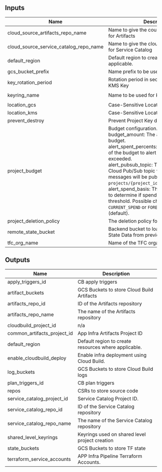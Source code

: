 <!-- BEGINNING OF PRE-COMMIT-TERRAFORM DOCS HOOK -->
## Inputs

| Name | Description | Type | Default | Required |
|------|-------------|------|---------|:--------:|
| cloud\_source\_artifacts\_repo\_name | Name to give the could source repository for Artifacts | `string` | n/a | yes |
| cloud\_source\_service\_catalog\_repo\_name | Name to give the cloud source repository for Service Catalog | `string` | n/a | yes |
| default\_region | Default region to create resources where applicable. | `string` | `"us-central1"` | no |
| gcs\_bucket\_prefix | Name prefix to be used for GCS Bucket | `string` | `"bkt"` | no |
| key\_rotation\_period | Rotation period in seconds to be used for KMS Key | `string` | `"7776000s"` | no |
| keyring\_name | Name to be used for KMS Keyring | `string` | `"sample-keyring"` | no |
| location\_gcs | Case-Sensitive Location for GCS Bucket | `string` | `"US"` | no |
| location\_kms | Case-Sensitive Location for KMS Keyring | `string` | `"us"` | no |
| prevent\_destroy | Prevent Project Key destruction. | `bool` | `true` | no |
| project\_budget | Budget configuration.<br>  budget\_amount: The amount to use as the budget.<br>  alert\_spent\_percents: A list of percentages of the budget to alert on when threshold is exceeded.<br>  alert\_pubsub\_topic: The name of the Cloud Pub/Sub topic where budget related messages will be published, in the form of `projects/{project_id}/topics/{topic_id}`.<br>  alert\_spend\_basis: The type of basis used to determine if spend has passed the threshold. Possible choices are `CURRENT_SPEND` or `FORECASTED_SPEND` (default). | <pre>object({<br>    budget_amount        = optional(number, 1000)<br>    alert_spent_percents = optional(list(number), [1.2])<br>    alert_pubsub_topic   = optional(string, null)<br>    alert_spend_basis    = optional(string, "FORECASTED_SPEND")<br>  })</pre> | `{}` | no |
| project\_deletion\_policy | The deletion policy for the project created. | `string` | `"PREVENT"` | no |
| remote\_state\_bucket | Backend bucket to load Terraform Remote State Data from previous steps. | `string` | n/a | yes |
| tfc\_org\_name | Name of the TFC organization | `string` | `""` | no |

## Outputs

| Name | Description |
|------|-------------|
| apply\_triggers\_id | CB apply triggers |
| artifact\_buckets | GCS Buckets to store Cloud Build Artifacts |
| artifacts\_repo\_id | ID of the Artifacts repository |
| artifacts\_repo\_name | The name of the Artifacts repository |
| cloudbuild\_project\_id | n/a |
| common\_artifacts\_project\_id | App Infra Artifacts Project ID |
| default\_region | Default region to create resources where applicable. |
| enable\_cloudbuild\_deploy | Enable infra deployment using Cloud Build. |
| log\_buckets | GCS Buckets to store Cloud Build logs |
| plan\_triggers\_id | CB plan triggers |
| repos | CSRs to store source code |
| service\_catalog\_project\_id | Service Catalog Project ID. |
| service\_catalog\_repo\_id | ID of the Service Catalog repository |
| service\_catalog\_repo\_name | The name of the Service Catalog repository |
| shared\_level\_keyrings | Keyrings used on shared level project creation |
| state\_buckets | GCS Buckets to store TF state |
| terraform\_service\_accounts | APP Infra Pipeline Terraform Accounts. |

<!-- END OF PRE-COMMIT-TERRAFORM DOCS HOOK -->
